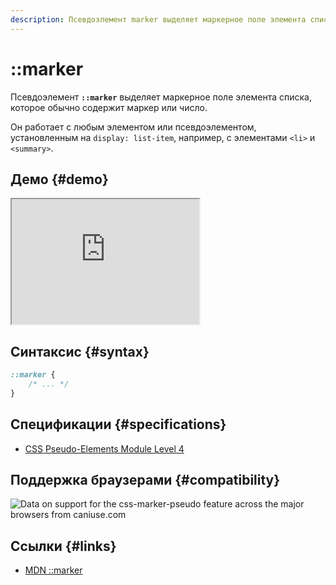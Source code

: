 ```yaml
---
description: Псевдоэлемент marker выделяет маркерное поле элемента списка, которое обычно содержит маркер или число
---
```


# ::marker

Псевдоэлемент **`::marker`** выделяет маркерное поле элемента списка, которое обычно содержит маркер или число.

Он работает с любым элементом или псевдоэлементом, установленным на `display: list-item`, например, с элементами `<li>` и `<summary>`.

## Демо {#demo}

<iframe class="interactive is-tabbed-shorter-height" height="200" src="https://interactive-examples.mdn.mozilla.net/pages/tabbed/pseudo-element-marker.html" title="MDN Web Docs Interactive Example" loading="lazy" data-readystate="complete"></iframe>

## Синтаксис {#syntax}

```css
::marker {
	/* ... */
}
```

## Спецификации {#specifications}

-   [CSS Pseudo-Elements Module Level 4](https://drafts.csswg.org/css-pseudo/#marker-pseudo)

## Поддержка браузерами {#compatibility}

<p class="ciu_embed" data-feature="css-marker-pseudo" data-periods="future_1,current,past_1,past_2" data-accessible-colours="false">
<picture>
<source type="image/webp" srcset="https://caniuse.bitsofco.de/image/css-marker-pseudo.webp">
<source type="image/png" srcset="https://caniuse.bitsofco.de/image/css-marker-pseudo.png">
<img src="https://caniuse.bitsofco.de/image/css-marker-pseudo.jpg" alt="Data on support for the css-marker-pseudo feature across the major browsers from caniuse.com">
</picture>
</p>

## Ссылки {#links}

-   [MDN ::marker](https://developer.mozilla.org/docs/Web/CSS/::marker)

